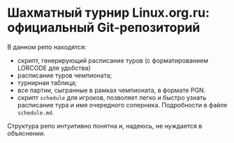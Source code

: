 Шахматный турнир Linux.org.ru: официальный Git-репозиторий
========

В данном репо находятся:

* скрипт, генерирующий расписание туров (с форматированием LORCODE для удобства)
* расписание туров чемпионата;
* турнирная таблица;
* все партии, сыгранные в рамках чемпионата, в формате PGN.
* скрипт `schedule` для игроков, позволяет легко и быстро узнать расписание тура и имя очередного соперника. Подробности в файле `schedule.md`.

Структура репо интуитивно понятна и, надеюсь, не нуждается в объяснении.
